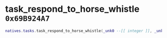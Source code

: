 # task_respond_to_horse_whistle `0x69B924A7`

```lua
natives.tasks.task_respond_to_horse_whistle(_unk0 --[[ integer ]], _unk1 --[[ integer ]])
```